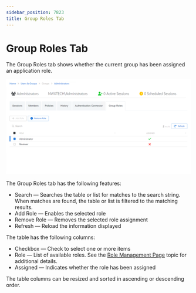 ```yaml
---
sidebar_position: 7823
title: Group Roles Tab
---
```


# Group Roles Tab

The Group Roles tab shows whether the current group has been assigned an application role.

![Group Roles Tab for User Groups](../../../../../../../../../static/images/PrivilegeSecure_4.2/Content/Resources/Images/PrivilegeSecure/AccessManagement/Admin/Policy/UsersGroups/UserGroupsGroupRoleTab.png "Group Roles Tab for User Groups")

The Group Roles tab has the following features:

* Search — Searches the table or list for matches to the search string. When matches are found, the table or list is filtered to the matching results.
* Add Role — Enables the selected role
* Remove Role — Removes the selected role assignment
* Refresh — Reload the information displayed

The table has the following columns:

* Checkbox — Check to select one or more items
* Role — List of available roles. See the [Role Management Page](../../Page/RoleManagement "Role Management Page") topic for additional details.
* Assigned — Indicates whether the role has been assigned

The table columns can be resized and sorted in ascending or descending order.